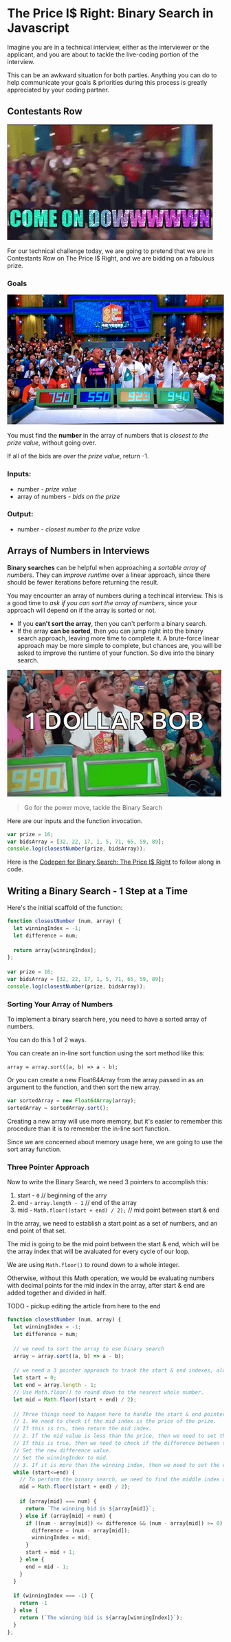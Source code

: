 # The Price I$ Right: Binary Search in Javascript
Imagine you are in a technical interview, either as the interviewer or the applicant, and you are about to tackle the live-coding portion of the interview. 

This can be an awkward situation for both parties. Anything you can do to help communicate your goals & priorities during this process is greatly appreciated by your coding partner.
## Contestants Row

![come on down](./images/price-is-right-come-on-down.gif)

For our technical challenge today, we are going to pretend that we are in Contestants Row on The Price I$ Right, and we are bidding on a fabulous prize.

### Goals
![contestants row](./images/contestants-row.jpg)

You must find the **number** in the array of numbers that is *closest to the prize value*, without going over.

If all of the bids are *over the prize value*, return -1.

### Inputs:
- number - *prize value*
- array of numbers - *bids on the prize*

### Output:
- number - *closest number to the prize value*

## Arrays of Numbers in Interviews
**Binary searches** can be helpful when approaching a *sortable array of numbers*. They can *improve runtime* over a linear approach, since there should be fewer iterations before returning the result.

You may encounter an array of numbers during a techincal interview. This is a good time to *ask if you can sort the array of numbers*, since your approach will depend on if the array is sorted or not. 

- If you **can't sort the array**, then you can't perform a binary search. 
- If the array **can be sorted**, then you can jump right into the binary search approach, leaving more time to complete it. A brute-force linear approach may be more simple to complete, but chances are, you will be asked to improve the runtime of your function. So dive into the binary search.

![power move](./images/contestant-amazed-1-dollar.gif)

> Go for the power move, tackle the Binary Search


Here are our inputs and the function invocation.
```javascript
var prize = 16;
var bidsArray = [32, 22, 17, 1, 5, 71, 65, 59, 89];
console.log(closestNumber(prize, bidsArray));
```

Here is the [Codepen for Binary Search: The Price I$ Right](https://codepen.io/JasonToups/pen/YzepqGQ) to follow along in code.



## Writing a Binary Search - 1 Step at a Time

Here's the initial scaffold of the function:

```javascript
function closestNumber (num, array) {
  let winningIndex = -1;
  let difference = num;
  
  return array[winningIndex];
};

var prize = 16;
var bidsArray = [32, 22, 17, 1, 5, 71, 65, 59, 89];
console.log(closestNumber(prize, bidsArray));
```

### Sorting Your Array of Numbers
To implement a binary search here, you need to have a sorted array of numbers.

You can do this 1 of 2 ways.

You can create an in-line sort function using the sort method like this:

`array = array.sort((a, b) => a - b);`

Or you can create a new Float64Array from the array passed in as an argument to the function, and then sort the new array.

```javascript
var sortedArray = new Float64Array(array);
sortedArray = sortedArray.sort();
```

Creating a new array will use more memory, but it's easier to remember this procedure than it is to remember the in-line sort function.

Since we are concerned about memory usage here, we are going to use the sort array function.

### Three Pointer Approach

Now to write the Binary Search, we need 3 pointers to accomplish this:
1. start - `0` // beginning of the arry
2. end - `array.length - 1` // end of the array
3. mid - `Math.floor((start + end) / 2);` // mid point between start & end

In the array, we need to establish a start point as a set of numbers, and an end point of that set. 

The mid is going to be the mid point between the start & end, which will be the array index that will be avaluated for every cycle of our loop.

We are using `Math.floor()` to round down to a whole integer. 

Otherwise, without this Math operation, we would be evaluating numbers with decimal points for the mid index in the array, after start & end are added together and divided in half.



TODO - pickup editing the article from here to the end
```javascript
function closestNumber (num, array) {
  let winningIndex = -1;
  let difference = num;

  // we need to sort the array to use binary search
  array = array.sort((a, b) => a - b);
  
  // we need a 3 pointer approach to track the start & end indexes, along with the middle of them, which will be set during each while loop.
  let start = 0;
  let end = array.length - 1;
  // Use Math.floor() to round down to the nearest whole number.
  let mid = Math.floor((start + end) / 2);

  // Three things need to happen here to handle the start & end pointers:
  // 1. We need to check if the mid index is the price of the prize.
  // If this is tru, then return the mid index.
  // 2. If the mid value is less than the price, then we need to set the start to the mid + 1.
  // If this is true, then we need to check if the difference between the price and the mid value is less than the difference variable, but also larger than or equal to 0.
  // Set the new difference value.
  // Set the winningIndex to mid.
  // 3. If it is more than the winning index, then we need to set the end to the mid - 1.
  while (start<=end) {
    // To perform the binary search, we need to find the middle index of the array, for every cycle of the loop.
    mid = Math.floor((start + end) / 2);

    if (array[mid] === num) {
      return `The winning bid is ${array[mid]}`;
    } else if (array[mid] < num) {
      if ((num - array[mid]) <= difference && (num - array[mid]) >= 0) {
        difference = (num - array[mid]);
        winningIndex = mid;
      } 
      start = mid + 1;
    } else {
      end = mid - 1;
    }
  }

  if (winningIndex === -1) {
    return -1
  } else {
    return (`The winning bid is ${array[winningIndex]}`);
  }
};
```